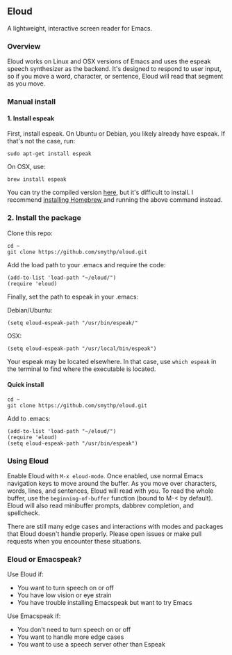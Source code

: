 ## Eloud

A lightweight, interactive screen reader for Emacs.

### Overview

Eloud works on Linux and OSX versions of Emacs and uses the espeak speech synthesizer as the backend. It's designed to respond to user input, so if you move a word, character, or sentence, Eloud will read that segment as you move. 

### Manual install

#### 1. Install espeak 

First, install espeak. On Ubuntu or Debian, you likely already have espeak. If that's not the case, run:

    sudo apt-get install espeak 
	
On OSX, use:

	brew install espeak 
	
You can try the compiled version [here](http://espeak.sourceforge.net/download.html), but it's difficult to install. I recommend [installing Homebrew ](https://coolestguidesontheplanet.com/installing-homebrew-on-os-x-el-capitan-10-11-package-manager-for-unix-apps/) and running the above command instead.

### 2. Install the package

Clone this repo:

    cd ~
    git clone https://github.com/smythp/eloud.git
	
Add the load path to your .emacs and require the code:

    (add-to-list 'load-path "~/eloud/")
    (require 'eloud)
	
Finally, set the path to espeak in your .emacs:

Debian/Ubuntu:

    (setq eloud-espeak-path "/usr/bin/espeak/"

OSX:

    (setq eloud-espeak-path "/usr/local/bin/espeak") 

Your espeak may be located elsewhere. In that case, use `which espeak` in the terminal to find where the executable is located.
	
#### Quick install

    cd ~
    git clone https://github.com/smythp/eloud.git
	
Add to .emacs:

    (add-to-list 'load-path "~/eloud/")	
	(require 'eloud)
	(setq eloud-espeak-path "/usr/bin/espeak")

### Using Eloud

Enable Eloud with `M-x eloud-mode`. Once enabled, use normal Emacs navigation keys to move around the buffer. As you move over characters, words, lines, and sentences, Eloud will read with you. To read the whole buffer, use the `beginning-of-buffer` function (bound to M-< by default). Eloud will also read minibuffer prompts, dabbrev completion, and spellcheck.

There are still many edge cases and interactions with modes and packages that Eloud doesn't handle properly. Please open issues or make pull requests when you encounter these situations.


### Eloud or Emacspeak?

Use Eloud if:

- You want to turn speech on or off
- You have low vision or eye strain
- You have trouble installing Emacspeak but want to try Emacs

Use Emacspeak if:

- You don't need to turn speech on or off
- You want to handle more edge cases
- You want to use a speech server other than Espeak


